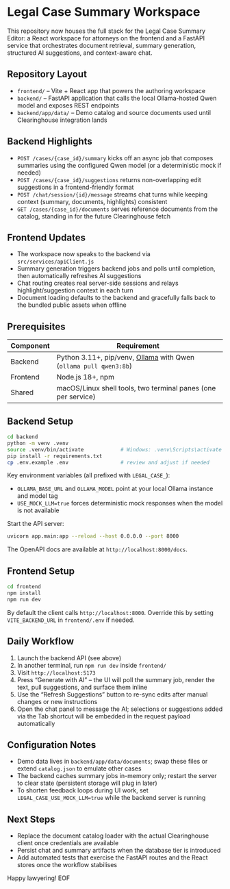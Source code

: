# Legal Case Summary Workspace

This repository now houses the full stack for the Legal Case Summary Editor: a React workspace for attorneys on the frontend and a FastAPI service that orchestrates document retrieval, summary generation, structured AI suggestions, and context-aware chat.

## Repository Layout
- `frontend/` – Vite + React app that powers the authoring workspace
- `backend/` – FastAPI application that calls the local Ollama-hosted Qwen model and exposes REST endpoints
- `backend/app/data/` – Demo catalog and source documents used until Clearinghouse integration lands

## Backend Highlights
- `POST /cases/{case_id}/summary` kicks off an async job that composes summaries using the configured Qwen model (or a deterministic mock if needed)
- `POST /cases/{case_id}/suggestions` returns non-overlapping edit suggestions in a frontend-friendly format
- `POST /chat/session/{id}/message` streams chat turns while keeping context (summary, documents, highlights) consistent
- `GET /cases/{case_id}/documents` serves reference documents from the catalog, standing in for the future Clearinghouse fetch

## Frontend Updates
- The workspace now speaks to the backend via `src/services/apiClient.js`
- Summary generation triggers backend jobs and polls until completion, then automatically refreshes AI suggestions
- Chat routing creates real server-side sessions and relays highlight/suggestion context in each turn
- Document loading defaults to the backend and gracefully falls back to the bundled public assets when offline

## Prerequisites
| Component | Requirement |
|-----------|-------------|
| Backend   | Python 3.11+, pip/venv, [Ollama](https://ollama.com) with Qwen (`ollama pull qwen3:8b`) |
| Frontend  | Node.js 18+, npm |
| Shared    | macOS/Linux shell tools, two terminal panes (one per service) |

## Backend Setup
```bash
cd backend
python -m venv .venv
source .venv/bin/activate            # Windows: .venv\Scripts\activate
pip install -r requirements.txt
cp .env.example .env                 # review and adjust if needed
```
Key environment variables (all prefixed with `LEGAL_CASE_`):
- `OLLAMA_BASE_URL` and `OLLAMA_MODEL` point at your local Ollama instance and model tag
- `USE_MOCK_LLM=true` forces deterministic mock responses when the model is not available

Start the API server:
```bash
uvicorn app.main:app --reload --host 0.0.0.0 --port 8000
```
The OpenAPI docs are available at `http://localhost:8000/docs`.

## Frontend Setup
```bash
cd frontend
npm install
npm run dev
```
By default the client calls `http://localhost:8000`. Override this by setting `VITE_BACKEND_URL` in `frontend/.env` if needed.

## Daily Workflow
1. Launch the backend API (see above)
2. In another terminal, run `npm run dev` inside `frontend/`
3. Visit `http://localhost:5173`
4. Press “Generate with AI” – the UI will poll the summary job, render the text, pull suggestions, and surface them inline
5. Use the “Refresh Suggestions” button to re-sync edits after manual changes or new instructions
6. Open the chat panel to message the AI; selections or suggestions added via the Tab shortcut will be embedded in the request payload automatically

## Configuration Notes
- Demo data lives in `backend/app/data/documents`; swap these files or extend `catalog.json` to emulate other cases
- The backend caches summary jobs in-memory only; restart the server to clear state (persistent storage will plug in later)
- To shorten feedback loops during UI work, set `LEGAL_CASE_USE_MOCK_LLM=true` while the backend server is running

## Next Steps
- Replace the document catalog loader with the actual Clearinghouse client once credentials are available
- Persist chat and summary artifacts when the database tier is introduced
- Add automated tests that exercise the FastAPI routes and the React stores once the workflow stabilises

Happy lawyering! EOF
